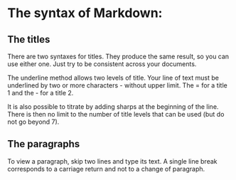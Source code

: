 

# The syntax of Markdown:
## The titles
There are two syntaxes for titles. They produce the same result, so you can use either one. Just try to be consistent across your documents.

The underline method allows two levels of title. Your line of text must be underlined by two or more characters - without upper limit. The = for a title 1 and the - for a title 2.

It is also possible to titrate by adding sharps at the beginning of the line. There is then no limit to the number of title levels that can be used (but do not go beyond 7).

## The paragraphs
To view a paragraph, skip two lines and type its text. A single line break corresponds to a carriage return and not to a change of paragraph.

